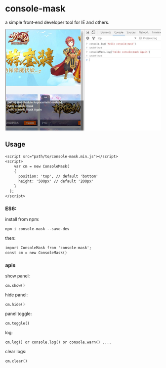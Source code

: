 
# console-mask

a simple front-end developer tool for IE and others.

![](https://github.com/LiPinghai/console-mask/blob/master/console-mask.jpg)

## Usage

```
<script src="path/to/console-mask.min.js"></script>
<script>
	var cm = new ConsoleMask(
    {
      position: 'top', // default 'bottom'
      height: '500px' // default '200px'
    }
  );
</script>
```
### ES6:
install from npm:
```
npm i console-mask --save-dev
```
then:
```
import ConsoleMask from 'console-mask';
const cm = new ConsoleMask()
```

### apis

show panel:
```
cm.show()
```
hide panel:
```
cm.hide()
```

panel toggle:
```
cm.toggle()
```

log:
```
cm.log() or console.log() or console.warn() ....
```

clear logs:
```
cm.clear()
```
